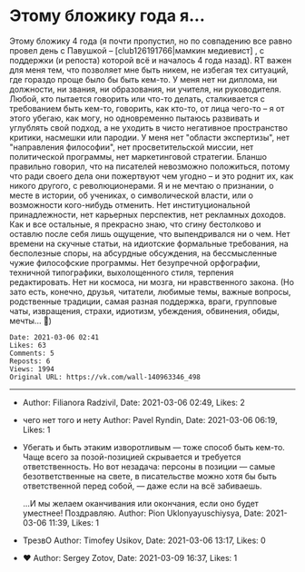 # Этому бложику  года я...

Этому бложику 4 года (я почти пропустил, но по совпадению все равно провел день с Павушкой – [club126191766|мамкин медиевист] , с поддержки (и репоста) которой всё и началось 4 года назад). RT важен для меня тем, что позволяет мне быть никем, не избегая тех ситуаций, где гораздо проще было бы быть кем-то. У меня нет ни диплома, ни должности, ни звания, ни образования, ни учителя, ни руководителя. Любой, кто пытается говорить или что-то делать, сталкивается с требованием быть кем-то, говорить, как кто-то, от лица чего-то – я от этого убегаю, как могу, но одновременно пытаюсь развивать и углублять свой подход, а не уходить в чисто негативное пространство критики, насмешки или пародии. У меня нет "области экспертизы", нет "направления философии", нет просветительской миссии, нет политической программы, нет маркетинговой стратегии. Бланшо правильно говорил, что на писателей невозможно положиться, потому что ради своего дела они пожертвуют чем угодно – и это роднит их, как никого другого, с революционерами. Я и не мечтаю о признании, о месте в истории, об учениках, о символической власти, или о возможности кого-нибудь отменить. Нет институциональной принадлежности, нет карьерных перспектив, нет рекламных доходов. Как и все остальные, я прекрасно знаю, что сгину бестолково и оставлю после себя лишь ощущение, что выпендривался ни о чем. Нет времени на скучные статьи, на идиотские формальные требования, на бесполезные споры, на абсурдные обсуждения, на бессмысленные чужие философские программы. Нет безупречной орфографии, техничной типографики, выхолощенного стиля, терпения редактировать. Нет ни космоса, ни мозга, ни нравственного закона. (Но зато есть, конечно, друзья, читатели, любимые темы, важные вопросы, родственные традиции, самая разная поддержка, враги, групповые чаты, извращения, страхи, идиотизм, убеждения, обвинения, обиды, мечты... 💜)

    Date: 2021-03-06 02:41
    Likes: 63
    Comments: 5
    Reposts: 6
    Views: 1994
    Original URL: https://vk.com/wall-140963346_498



--------------------

  * 
    Author: Filianora Radzivil, Date: 2021-03-06 02:49, Likes: 2


  * чего нет того и нету
    Author: Pavel Ryndin, Date: 2021-03-06 06:19, Likes: 1


  * Убегать и быть этаким изворотливым — тоже способ быть кем-то. Чаще всего за позой-позицией скрывается и требуется ответственность. Но вот незадача: персоны в позиции — самые безответственные на свете, в писательстве можно хотя бы быть ответственной перед собой, — даже если на всё забиваешь. 
    
    ...И мы желаем оканчивания или окончания, если оно будет уместнее! Поздравляю.
    Author: Pion Uklonyayuschiysya, Date: 2021-03-06 11:39, Likes: 1


  * ТрезвО
    Author: Timofey Usikov, Date: 2021-03-06 13:17, Likes: 0


  * ❤
    Author: Sergey Zotov, Date: 2021-03-09 16:37, Likes: 1

